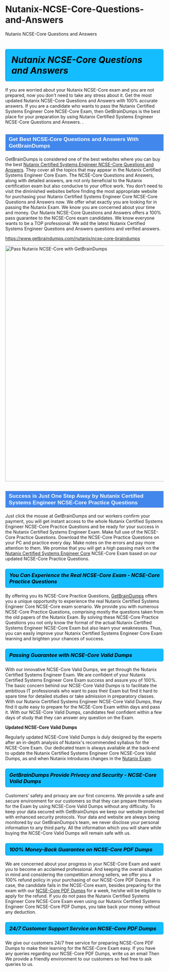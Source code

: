 # Nutanix-NCSE-Core-Questions-and-Answers
Nutanix NCSE-Core Questions and Answers
<h1><strong><span style="display: block; color: #000000; background: #14BDFF; border: 0.5px solid #AED6F1; border-left: 3px solid #3498DB; padding: .6em; border-radius: 6px;">                     <em>Nutanix NCSE-Core <span class="exam_variation">Questions and Answers</span> </em>                </span></strong>            </h1>                        <p>If you are worried about your Nutanix NCSE-Core exam and you are not prepared, now you don't need to take any stress about it.             Get the most updated Nutanix NCSE-Core <span class="exam_variation">Questions and Answers</span> with 100% accurate answers. If you are a candidate who wants to pass the             Nutanix Certified Systems Engineer Core NCSE-Core Exam, then GetBrainDumps is the best place for your preparation by using Nutanix Certified Systems Engineer NCSE-Core <span class="exam_variation">Questions and Answers</span>. .</p>                        <h2 style="background: #4287ec; border: 1px solid #cccccc; padding: 5px 10px;">                <span style="color: #ffffff;">                    <span style="font-size: 11pt;">                        <span style="line-height: normal;">                            <span style="font-family: Calibri,sans-serif;">                                <strong>                                    <span style="font-size: 13.0pt;">Get Best NCSE-Core <span class="exam_variation">Questions and Answers</span> With GetBrainDumps</span>                                </strong>                            </span>                        </span>                    </span>                </span>            </h2>                        <p>GetBrainDumps is considered one of the best websites where you can buy the best <a href="https://www.getbraindumps.com/nutanix/nutanix-certified-systems-engineer-braindumps.html">Nutanix Certified Systems Engineer NCSE-Core <span class="exam_variation">Questions and Answers</span></a>.             They cover all the topics that may appear in the Nutanix Certified Systems Engineer Core Exam. The NCSE-Core <span class="exam_variation">Questions and Answers</span>,             along with detailed answers, are not only beneficial to the Nutanix certification exam but also conducive to your office work.             You don’t need to visit the diminished websites before finding the most appropriate website for purchasing your             Nutanix Certified Systems Engineer Core NCSE-Core <span class="exam_variation">Questions and Answers</span> now. We offer what exactly you are looking for in passing the Nutanix Exam.             We know you are concerned about your time and money. Our Nutanix NCSE-Core <span class="exam_variation">Questions and Answers</span> offers a 100% pass guarantee to the             NCSE-Core exam candidates. We know everyone wants to be a TOP professional. We add the latest Nutanix Certified Systems Engineer <span class="exam_variation">Questions and Answers</span> questions and verified answers.</p>                        <p><a href="https://www.getbraindumps.com/nutanix/ncse-core-braindumps">https://www.getbraindumps.com/nutanix/ncse-core-braindumps</a></p>                        <p><a href="https://www.getbraindumps.com/"><img src="https://www.getbraindumps.com/images/get-updated-exam-questions-with-discount-getbraindumps.jpg" class="postImage" alt="Pass Nutanix NCSE-Core with GetBrainDumps" width="750"></a></p>                            <h2 style="background: #4287ec; border: 1px solid #cccccc; padding: 5px 10px;">                <span style="color: #ffffff;">                    <span style="font-size: 11pt;">                        <span style="line-height: normal;">                            <span style="font-family: Calibri,sans-serif;">                                <strong>                                    <span style="font-size: 13.0pt;">Success is Just One Step Away by Nutanix Certified Systems Engineer NCSE-Core <span class="exam_variation2">Practice Questions</span></span>                                </strong>                            </span>                        </span>                    </span>                </span>            </h2>                        <p>Just click the mouse at GetBrainDumps and our workers confirm your payment, you will get instant access to the whole Nutanix Certified Systems Engineer NCSE-Core <span class="exam_variation2">Practice Questions</span>             and be ready for your success in the Nutanix Certified Systems Engineer Exam. Make full use of the NCSE-Core <span class="exam_variation2">Practice Questions</span>. Download the NCSE-Core <span class="exam_variation2">Practice Questions</span> on your             PC and practice every day. Make notes on the errors and pay more attention to them. We promise that you will get a high passing mark on the             <a href="https://www.getbraindumps.com/nutanix/ncse-core-braindumps">Nutanix Certified Systems Engineer Core</a> NCSE-Core Exam based on our updated NCSE-Core <span class="exam_variation2">Practice Questions</span>.</p>                        <h3>                <strong>                    <span style="display: block; color: #000000; background: #14BDFF; border: 0.5px solid #AED6F1; border-left: 3px solid #3498DB; padding: .6em; border-radius: 6px;">                        <em>You Can Experience the Real NCSE-Core Exam - NCSE-Core <span class="exam_variation2">Practice Questions</span></em>                    </span>                </strong>            </h3>                        <p>By offering you its NCSE-Core <span class="exam_variation2">Practice Questions</span>, <a href="https://www.getbraindumps.com/">GetBrainDumps</a> offers you a unique opportunity to experience the real             Nutanix Certified Systems Engineer Core NCSE-Core exam scenario. We provide you with numerous NCSE-Core <span class="exam_variation2">Practice Questions</span>, comprising mostly             the questions taken from the old papers of the Nutanix Exam. By solving these NCSE-Core <span class="exam_variation2">Practice Questions</span> you not only know the format of the actual             Nutanix Certified Systems Engineer NCSE-Core Exam but also learn your weaknesses. Thus, you can easily improve your             Nutanix Certified Systems Engineer Core Exam learning and brighten your chances of success.</p>                        <h3>                <strong>                    <span style="display: block; color: #000000; background: #14BDFF; border: 0.5px solid #AED6F1; border-left: 3px solid #3498DB; padding: .6em; border-radius: 6px;">                        <em>Passing Guarantee with NCSE-Core <span class="exam_variation3">Valid Dumps</span></em>                    </span>                </strong>            </h3>                        <p>With our innovative NCSE-Core <span class="exam_variation3">Valid Dumps</span>, we get through the Nutanix Certified Systems Engineer Exam. We are confident of your Nutanix Certified Systems Engineer Core Exam             success and assure you of 100%. The basic concern behind our NCSE-Core <span class="exam_variation3">Valid Dumps</span> is to facilitate the ambitious IT professionals who want to pass their             Exam but find it hard to spare time for detailed studies or take admission in preparatory classes. With our Nutanix Certified Systems Engineer NCSE-Core <span class="exam_variation3">Valid Dumps</span>, they             find it quite easy to prepare for the NCSE-Core Exam within days and pass it. With our NCSE-Core <span class="exam_variation3">Valid Dumps</span>, candidates feel confident within a few days of             study that they can answer any question on the Exam.</p>                        <p><strong>Updated NCSE-Core <span class="exam_variation3">Valid Dumps</span></strong></p>                        <p>Regularly updated NCSE-Core <span class="exam_variation3">Valid Dumps</span> is duly designed by the experts after an in-depth analysis of Nutanix's recommended syllabus for the NCSE-Core Exam.             Our dedicated team is always available at the back-end to update the Nutanix Certified Systems Engineer Core NCSE-Core <span class="exam_variation3">Valid Dumps</span>,             as and when Nutanix introduces changes in the <a href="https://www.getbraindumps.com/nutanix-braindumps.html">Nutanix Exam</a>.</p>                        <h3>                <strong>                    <span style="display: block; color: #000000; background: #14BDFF; border: 0.5px solid #AED6F1; border-left: 3px solid #3498DB; padding: .6em; border-radius: 6px;">                        <em>GetBrainDumps Provide Privacy and Security - NCSE-Core <span class="exam_variation3">Valid Dumps</span></em>                    </span>                </strong>            </h3>                        <p>Customers’ safety and privacy are our first concerns. We provide a safe and secure environment for our customers so that they can prepare themselves for the Exam by using             NCSE-Core <span class="exam_variation3">Valid Dumps</span> without any difficulty. To keep your data secured with GetBrainDumps we keep our website protected with enhanced security protocols. Your data and website             are always being monitored by our GetBrainDumps’s team, we never disclose your personal information to any third party. All the information which you will share while buying             the NCSE-Core <span class="exam_variation3">Valid Dumps</span> will remain safe with us.</p>                        <h3>                <strong>                    <span style="display: block; color: #000000; background: #14BDFF; border: 0.5px solid #AED6F1; border-left: 3px solid #3498DB; padding: .6em; border-radius: 6px;">                        <em>100% Money-Back Guarantee on NCSE-Core <span class="exam_variation4">PDF Dumps</span></em>                    </span>                </strong>            </h3>                        <p>We are concerned about your progress in your NCSE-Core Exam and want you to become an acclaimed professional. And keeping the overall situation in mind and             considering the competition among sellers, we offer you a 100% refund policy in your purchasing of our NCSE-Core <span class="exam_variation4">PDF Dumps</span>. If in case, the candidate fails in the             NCSE-Core exam, besides preparing for the exam with our <a href="https://www.getbraindumps.com/nutanix/ncse-core-braindumps">NCSE-Core <span class="exam_variation4">PDF Dumps</span></a> for a week, he/she will be eligible to apply for the refund. If you do not pass the             Nutanix Certified Systems Engineer Core NCSE-Core Exam even using our Nutanix Certified Systems Engineer Core NCSE-Core <span class="exam_variation4">PDF Dumps</span>, you             take back your money without any deduction.</p>                        <h3>                <strong>                    <span style="display: block; color: #000000; background: #14BDFF; border: 0.5px solid #AED6F1; border-left: 3px solid #3498DB; padding: .6em; border-radius: 6px;">                        <em>24/7 Customer Support Service on NCSE-Core <span class="exam_variation4">PDF Dumps</span></em>                    </span>                </strong>            </h3>                        <p>We give our customers 24/7 free service for preparing NCSE-Core <span class="exam_variation4">PDF Dumps</span> to make their learning for the NCSE-Core Exam easy. If you have any queries regarding our             NCSE-Core <span class="exam_variation4">PDF Dumps</span>, write us an email Then We provide a friendly environment to our customers so feel free to ask queries to us.</p>                    
